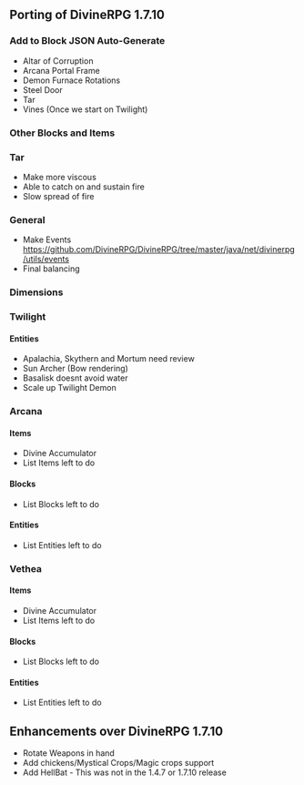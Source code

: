 ## Porting of DivineRPG 1.7.10

### Add to Block JSON Auto-Generate
* Altar of Corruption
* Arcana Portal Frame
* Demon Furnace Rotations
* Steel Door
* Tar
* Vines (Once we start on Twilight)

### Other Blocks and Items

### Tar
* Make more viscous
* Able to catch on and sustain fire
* Slow spread of fire

### General
- Make Events https://github.com/DivineRPG/DivineRPG/tree/master/java/net/divinerpg/utils/events
- Final balancing

### Dimensions

### Twilight
#### Entities
- Apalachia, Skythern and Mortum need review
- Sun Archer (Bow rendering)
- Basalisk doesnt avoid water
- Scale up Twilight Demon

### Arcana
#### Items
- Divine Accumulator
- List Items left to do

#### Blocks
- List Blocks left to do

#### Entities
- List Entities left to do

### Vethea
#### Items
- Divine Accumulator
- List Items left to do

#### Blocks
- List Blocks left to do

#### Entities
- List Entities left to do

## Enhancements over DivineRPG 1.7.10
- Rotate Weapons in hand
- Add chickens/Mystical Crops/Magic crops support
- Add HellBat - This was not in the 1.4.7 or 1.7.10 release
